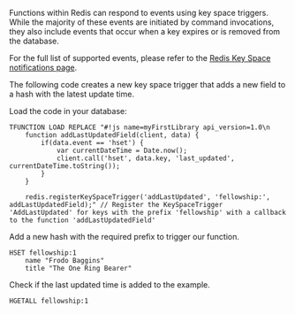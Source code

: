 Functions within Redis can respond to events using key space triggers. While the majority of these events are initiated by command invocations, they also include events that occur when a key expires or is removed from the database.

For the full list of supported events, please refer to the [Redis Key Space notifications page](https://redis.io/docs/manual/keyspace-notifications/#events-generated-by-different-commands/?utm_source=redis\&utm_medium=app\&utm_campaign=redisinsight_triggers_and_functions_guide).

The following code creates a new key space trigger that adds a new field to a hash with the latest update time. 

Load the code in your database:

```redis Load keyspace example
TFUNCTION LOAD REPLACE "#!js name=myFirstLibrary api_version=1.0\n 
    function addLastUpdatedField(client, data) {
        if(data.event == 'hset') {
            var currentDateTime = Date.now();
            client.call('hset', data.key, 'last_updated', currentDateTime.toString());
        }
    } 

    redis.registerKeySpaceTrigger('addLastUpdated', 'fellowship:', addLastUpdatedField);" // Register the KeySpaceTrigger 'AddLastUpdated' for keys with the prefix 'fellowship' with a callback to the function 'addLastUpdatedField'
```

Add a new hash with the required prefix to trigger our function.

```redis Set an example
HSET fellowship:1 
    name "Frodo Baggins" 
    title "The One Ring Bearer"
```

Check if the last updated time is added to the example.

```redis View result
HGETALL fellowship:1
```
